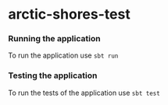 # arctic-shores-test
### Running the application
To run the application use `sbt run`

### Testing the application
To run the tests of the application use `sbt test`
